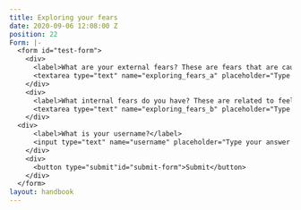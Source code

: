 ```yaml
---
title: Exploring your fears
date: 2020-09-06 12:08:00 Z
position: 22
Form: |-
  <form id="test-form">
    <div>
      <label>What are your external fears? These are fears that are caused by an outside source, eg flying on a plane, spiders or an upcoming exam.</label>
      <textarea type="text" name="exploring_fears_a" placeholder="Type your answer here"/></textarea>
    </div>
    <div>
      <label>What internal fears do you have? These are related to feelings about yourself, eg. fear of failure, fear of rejection, lack of self worth and doubt.</label>
      <textarea type="text" name="exploring_fears_b" placeholder="Type your answer here"/></textarea>
    </div>
  <div>
      <label>What is your username?</label>
      <input type="text" name="username" placeholder="Type your answer here"/></input>
    </div>
    <div>
      <button type="submit"id="submit-form">Submit</button>
    </div>
  </form>
layout: handbook
---
```


